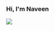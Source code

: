 <!-- 
### [![Typing SVG](https://readme-typing-svg.herokuapp.com?font=Roboto+Mono&color=000000&lines=Hi+%F0%9F%91%8B%2C+I+am+Naveen)](https://git.io/typing-svg) -->

### Hi, I'm Naveen

![](https://komarev.com/ghpvc/?username=nobodyme&color=brightgreen)

<!--
**nobodyme/nobodyme** is a ✨ _special_ ✨ repository because its `README.md` (this file) appears on your GitHub profile.

Here are some ideas to get you started:

- 🔭 I’m currently working on ...
- 🌱 I’m currently learning ...
- 👯 I’m looking to collaborate on ...
- 🤔 I’m looking for help with ...
- 💬 Ask me about ...
- 📫 How to reach me: ...
- 😄 Pronouns: ...
- ⚡ Fun fact: ...
-->
